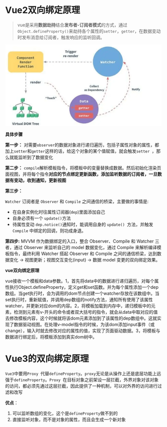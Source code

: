 # Vue2双向绑定原理

> vue是采用**数据劫持**结合**发布者-订阅者模式**的方式，通过`Object.defineProperty()`来劫持各个属性的`setter`，`getter`，在数据变动时发布消息给订阅者，触发响应的监听回调。

![image-20220623151834970](../../assets/面试/image-20220623151834970.png)

**具体步骤**

**第一步：**
对需要`observer`的数据对象进行递归遍历，包括子属性对象的属性，都加上`setter`和`getter`这样的话，给这个对象的某个值赋值，就会触发`setter `，那么就能监听到了数据变化

**第二步：**
 `compile`解析模板指令，将模板中的变量替换成数据。然后初始化渲染页面视图，并将每个指令**对应的节点绑定更新函数，添加监听数据的订阅者，一旦数据有变动，收到通知，更新视图**

**第三步：**

`Watcher` 订阅者是 `Observer` 和 `Compile` 之间通信的桥梁，主要做的事情是:

- 在自身实例化时往属性订阅器(`dep`)里面添加自己
- 自身必须有一个 `update()`方法
- 待属性变动 `dep.notice()`通知时，能调用自身的 `update() `方法，并触发 `Compile` 中绑定的回调，则功成身退。

**第四步:**
MVVM 作为数据绑定的入口，整合 Observer、Compile 和 Watcher 三者，通过 Observer 来监听自己的 model 数据变化，通过 Compile 来解析编译模板指令，最终利用 Watcher 搭起 Observer 和 Compile 之间的通信桥梁，达到数据变化 -> 视图更新；视图交互变化(input) -> 数据 model 变更的双向绑定效果。



**vue双向绑定原理**

vue接收一个模板和data参数。1，首先将data中的数据进行递归遍历，对每个属性执行Object.defineProperty，定义get和set函数。并为每个属性添加一个dep数组。当get执行时，会为调用的dom节点创建一个watcher存放在该数组中。当set执行时，重新赋值，并调用dep数组的notify方法，通知所有使用了该属性watcher，并更新对应dom的内容。2，将模板加载到内存中，递归模板中的元素，检测到元素有v-开头的命令或者双大括号的指令，就会从data中取对应的值去修改模板内容，这个时候就将该dom元素添加到了该属性的dep数组中。这就实现了数据驱动视图。在处理v-model指令的时候，为该dom添加input事件（或change），输入时就去修改对应的属性的值，实现了页面驱动数据。3，将模板与数据进行绑定后，将模板添加到真实dom树中。

# Vue3的双向绑定原理

`Vue3`中要用`Proxy `代替`defineProperty`。`proxy`无论是从操作上还是底层功能上远强于`defineProperty`。`Proxy `在目标对象之前架设一层拦截，外界对象对该对象的访问，都必须先通过这层拦截，因此提供了一种机制，可以对外界的访问进行过滤和改写

**优点**：

1. 可以监听数组的变化，这个是`defineProperty`做不到的
2. 直接监听对象，而不是对象的属性，而且会生成一个新对象